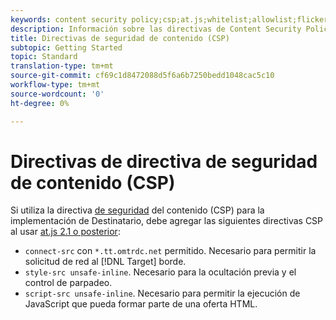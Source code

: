 ```yaml
---
keywords: content security policy;csp;at.js;whitelist;allowlist;flicker;pre-hide;pre-hiding;prehiding
description: Información sobre las directivas de Content Security Policy (CSP) que debe agregar al usar Adobe Destinatario at.js 2.1 o posterior.
title: Directivas de seguridad de contenido (CSP)
subtopic: Getting Started
topic: Standard
translation-type: tm+mt
source-git-commit: cf69c1d8472088d5f6a6b7250bedd1048cac5c10
workflow-type: tm+mt
source-wordcount: '0'
ht-degree: 0%

---
```



# Directivas de directiva de seguridad de contenido (CSP)

Si utiliza la directiva [de seguridad](https://en.wikipedia.org/wiki/Content_Security_Policy) del contenido (CSP) para la implementación de Destinatario, debe agregar las siguientes directivas CSP al usar [at.js 2.1 o posterior](/help/c-implementing-target/c-implementing-target-for-client-side-web/target-atjs-versions.md):

* `connect-src` con `*.tt.omtrdc.net` permitido. Necesario para permitir la solicitud de red al [!DNL Target] borde.
* `style-src unsafe-inline`. Necesario para la ocultación previa y el control de parpadeo.
* `script-src unsafe-inline`.  Necesario para permitir la ejecución de JavaScript que pueda formar parte de una oferta HTML.

